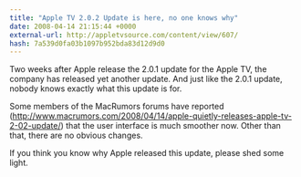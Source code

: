 ```yaml
---
title: "Apple TV 2.0.2 Update is here, no one knows why"
date: 2008-04-14 21:15:44 +0000
external-url: http://appletvsource.com/content/view/607/
hash: 7a539d0fa03b1097b952bda83d12d9d0
---
```


Two weeks after Apple release the 2.0.1 update for the Apple TV, the company has released yet another update.  And just like the 2.0.1 update, nobody knows exactly what this update is for.


Some members of the MacRumors forums have reported (http://www.macrumors.com/2008/04/14/apple-quietly-releases-apple-tv-2-02-update/)  that the user interface is much smoother now.  Other than that, there are no obvious changes.


If you think you know why Apple released this update, please shed some light.
